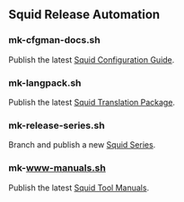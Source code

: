 
## Squid Release Automation

### mk-cfgman-docs.sh

Publish the latest [Squid Configuration Guide](http://www.squid-cache.org/Doc/config/).

### mk-langpack.sh

Publish the latest [Squid Translation Package](http://www.squid-cache.org/Versions/langpack/).

### mk-release-series.sh

Branch and publish a new [Squid Series](https://wiki.squid-cache.org/ReleaseSchedule).

### mk-www-manuals.sh

Publish the latest [Squid Tool Manuals](http://www.squid-cache.org/Doc/man/).
